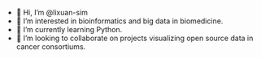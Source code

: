 - 👋 Hi, I’m @lixuan-sim
- 👀 I’m interested in bioinformatics and big data in biomedicine.
- 🌱 I’m currently learning Python. 
- 💞️ I’m looking to collaborate on projects visualizing open source data in cancer consortiums. 

<!---
lixuan-sim/lixuan-sim is a ✨ special ✨ repository because its `README.md` (this file) appears on your GitHub profile.
You can click the Preview link to take a look at your changes.
--->
